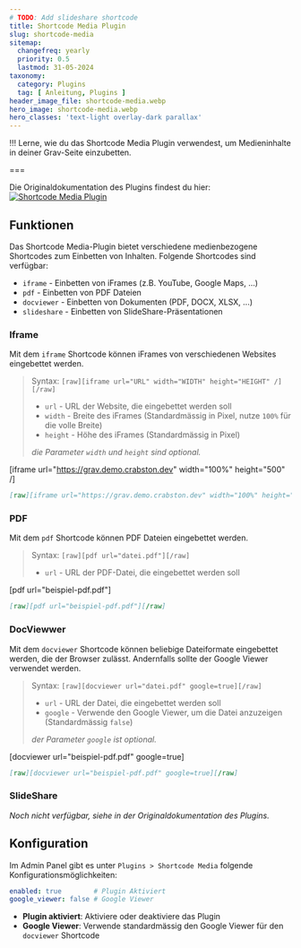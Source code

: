 ```yaml
---
# TODO: Add slideshare shortcode
title: Shortcode Media Plugin
slug: shortcode-media
sitemap:
  changefreq: yearly
  priority: 0.5
  lastmod: 31-05-2024
taxonomy:
  category: Plugins
  tag: [ Anleitung, Plugins ]
header_image_file: shortcode-media.webp
hero_image: shortcode-media.webp
hero_classes: 'text-light overlay-dark parallax'
---
```


!!! Lerne, wie du das Shortcode Media Plugin verwendest, um Medieninhalte in deiner Grav-Seite einzubetten.

===

Die Originaldokumentation des Plugins findest du hier:
[![Shortcode Media Plugin](https://opengraph.githubassets.com/2c2e2a1143483b32043a5387d08ff08cd2488f6b002a45691250edd3d6bd2ae4/getgrav/grav-plugin-shortcode-media)](https://github.com/getgrav/grav-plugin-shortcode-media#readme)

## Funktionen

Das Shortcode Media-Plugin bietet verschiedene medienbezogene Shortcodes zum Einbetten von Inhalten. Folgende Shortcodes sind verfügbar:

- `iframe` - Einbetten von iFrames (z.B. YouTube, Google Maps, ...)
- `pdf` - Einbetten von PDF Dateien
- `docviewer` - Einbetten von Dokumenten (PDF, DOCX, XLSX, ...)
- `slideshare` - Einbetten von SlideShare-Präsentationen

### Iframe

Mit dem `iframe` Shortcode können iFrames von verschiedenen Websites eingebettet werden.

> Syntax: `[raw][iframe url="URL" width="WIDTH" height="HEIGHT" /][/raw]`
> - `url` - URL der Website, die eingebettet werden soll
> - `width` - Breite des iFrames (Standardmässig in Pixel, nutze `100%` für die volle Breite)
> - `height` - Höhe des iFrames (Standardmässig in Pixel)
> 
> _die Parameter `width` und `height` sind optional._

[iframe url="https://grav.demo.crabston.dev" width="100%" height="500" /]

```md
[raw][iframe url="https://grav.demo.crabston.dev" width="100%" height="500" /][/raw]
```

### PDF

Mit dem `pdf` Shortcode können PDF Dateien eingebettet werden.

> Syntax: `[raw][pdf url="datei.pdf"][/raw]`
> - `url` - URL der PDF-Datei, die eingebettet werden soll

[pdf url="beispiel-pdf.pdf"]

```md
[raw][pdf url="beispiel-pdf.pdf"][/raw]
```

### DocViewwer

Mit dem `docviewer` Shortcode können beliebige Dateiformate eingebettet werden, die der Browser zulässt. Andernfalls sollte der Google Viewer verwendet werden.

> Syntax: `[raw][docviewer url="datei.pdf" google=true][/raw]`
> - `url` - URL der Datei, die eingebettet werden soll
> - `google` - Verwende den Google Viewer, um die Datei anzuzeigen (Standardmässig `false`)
> 
> _der Parameter `google` ist optional._

[docviewer url="beispiel-pdf.pdf" google=true]

```md
[raw][docviewer url="beispiel-pdf.pdf" google=true][/raw]
```

### SlideShare

_Noch nicht verfügbar, siehe in der Originaldokumentation des Plugins._

## Konfiguration

Im Admin Panel gibt es unter `Plugins > Shortcode Media` folgende Konfigurationsmöglichkeiten:

```yaml
enabled: true        # Plugin Aktiviert
google_viewer: false # Google Viewer
```

- **Plugin aktiviert**: Aktiviere oder deaktiviere das Plugin
- **Google Viewer**: Verwende standardmässig den Google Viewer für den `docviewer` Shortcode


